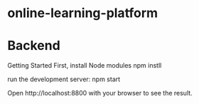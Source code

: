 # online-learning-platform

# Backend
Getting Started
First, install Node modules 
npm instll 

run the development server:
npm start

Open http://localhost:8800 with your browser to see the result.
